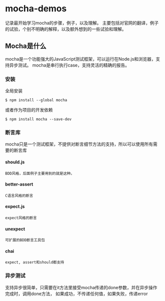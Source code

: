 # mocha-demos
  记录最开始学习mocha的步骤，例子，以及理解。
  主要包括对官网的翻译，例子的试验，个别不明确的解释，以及额外想到的一些试验和理解。

## Mocha是什么
  mocha是一个功能强大的JavaScript测试框架，可以运行在Node.js和浏览器，支持异步测试。
  mocha是串行执行case，支持灵活的精确的报告。

### 安装
  全局安装
  ```
  $ npm install --global mocha
  ```
  或者作为项目的开发依赖
  ```
  $ npm install mocha --save-dev
  ```

### 断言库
  mocha只是一个测试框架，不提供对断言细节方法的支持，所以可以使用所有需要的断言库

#### should.js
    BDD风格，后面例子主要用到的就是这种。

#### better-assert
    C语言风格的断言

####  expect.js
    expect风格的断言

#### unexpect
    可扩展的BDD断言工具包

#### chai
    expect, assert和should都支持

### 异步测试
  支持异步很简单，只需要在it方法里接受mocha传递的done参数，并在异步操作完成时，调用done方法，
  如果成功，不传递任何值，如果失败，传递error
